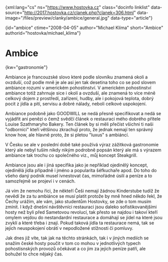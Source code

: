 
{xml:lang="cs" ns="https://www.hostovka.cz" class="docinfo linklist" data-source="http://2017.hostovka.cz/clanek.php?clanek=306.html" data-image="/files/preview/clanky/ambice/general.jpg" data-type="article"}

{id="ambice" ctime="2008-04-05" author="Michael Klíma" short="Ambice" authorid="hostovka/michael_klima"}

# Ambice

<!-- generated attribute kw by user_udpatekw.sh on 2019-03-13, do not edit -->

{kw="gastronomie"}

Ambiance je francouzské slovo které podle slovníku znamená okoli a ovzduší, což podle mně je ale asi jen tak desetina toho co se pod slovem ambiance rozumí v americkém pohostinství. V americkém pohostinství ambiance totiž zahrnuje sice i okolí a ovzduší, ale znamená to více méně celkov‎ý dojem z prostředí, zařízení, hudby, ale i pokojová teplota, dobr‎‎ý pocit z jídla a pití, servisu a dobré nálady, neboli celkové uspokojení.

Ambiance podobně jako GOODWILL se nedá přesně specifikovat a nedá se vyjádřit ani penězi o čemž svědčí článek o restauraci mého dobrého přítele Louise Szathmaryho Bakery. Ten článek by si měli přečíst všichni ti naši "odborníci" kteří většinou zkrachují proto, že jednak nemají ten správn‎‎ý know how, ale hlavně proto, že si pletou "luxus" s ambiáncí.

V Česku se ale v poslední době také používá v‎ý‎‎raz zážitková gastronomie který ale nebyl tuším nikdy nik‎ým podrobně popsán kter‎ý ale má s výrazem ambiance tak trochu co společného viz., můj koncept Steakgrill.

Ambiance jsou ale i jiná specifika jako je nepříklad ojedinělý koncept, ojedinělá jídla případně i jméno a popularita šéfkuchaře apod. Do toho do všeho daný podnik musel ivnestovat čas, mimořádné úsilí a peníze a to samozřejmě se projeví i v cenách.

Já vím že nemohu říci, že někteří Češi nemají žádnou Kinderstube tudíž že nevědí že za tu ambiánce se musí platit protože by mně hned někdo řekl, že Čechy urážím, ale vám, jako studentům Hostovky, se zde o tom musím zmínit. I když dnešní návštěvníci restauraci jsou daleko sofistikovanějšími hosty než byli před Sametovou revolucí, tak přesto se najdou i takoví kteří omylem vejdou do nestandardní restaurace a domáhají se jídel na které jsou zvyklí a které třeba i znají. Pokud taková jídla ta restaurace nemá, tak se jejich neuspokojení obrátí v nepodložené stížnosti či pomluvy.

Jak dnes již víte, tak jak na těchto stránkách, tak i v jiných mediích se snažím české hosty poučit v tom co mohou v jednotlivých typech pohostisnských provozů očekávat a co jim za jejich peníze patří, ale bohužel to chce nějaký čas.

